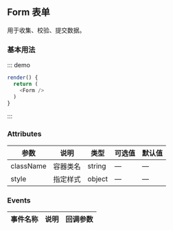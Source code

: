 ## Form 表单

用于收集、校验、提交数据。

### 基本用法

::: demo
```js
render() {
  return (
    <Form />
  )
}
```
:::

### Attributes
| 参数      | 说明          | 类型      | 可选值                           | 默认值  |
|---------- |-------------- |---------- |--------------------------------  |-------- |
| className | 容器类名 | string | — | — |
| style | 指定样式 | object | — | — |

### Events
| 事件名称 | 说明 | 回调参数 |
|---------- |-------- |---------- |
